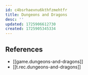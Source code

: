 ```yaml
---
id: c4bsrhaevnu6kthfzmehtfr
title: Dungeons and Dragons
desc: ''
updated: 1725906612730
created: 1725905345334
---
```


## References

- [[game.dungeons-and-dragons]]
- [[t.rec.dungeons-and-dragons]]